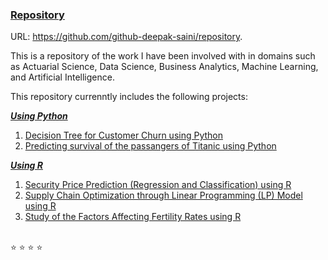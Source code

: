 ### <ins>Repository</ins> 
URL: https://github.com/github-deepak-saini/repository. 
<br>

This is a repository of the work I have been involved with in domains such as Actuarial Science, Data Science, Business Analytics, Machine Learning, and Artificial Intelligence. 
<br>

This repository currenntly includes the following projects: 

<ins>***Using Python***</ins>

1. [Decision Tree for Customer Churn using Python](https://github.com/github-deepak-saini/Decision-Tree--Python/tree/35bdd9d1a53f6a49f9e47071785a8bcfc7a1c8f3 "Submodule: Decision-Tree--Python")
2. [Predicting survival of the passangers of Titanic using Python](https://github.com/github-deepak-saini/Titanic-Survivor-Prediction--Python/tree/0ca06667c34228ebde60de1a4809776a07078550 "Submodule: Titanic-Survivor-Prediction--Python")

<ins>***Using R***</ins>

1. [Security Price Prediction (Regression and Classification) using R](https://github.com/github-deepak-saini/Security-Price-Prediction--R/tree/20978b53513a84634d60fbb036bc5e778d11b8e1 "Submodule: Security-Price-Prediction--R")
2. [Supply Chain Optimization through Linear Programming (LP) Model using R](https://github.com/github-deepak-saini/Supply-Chain-Optimization--R/tree/22e5a6cf0d1aac9b48ff0f1f875c76b05f052084 "Submodule: Supply-Chain-Optimization--R")
3. [Study of the Factors Affecting Fertility Rates using R](https://github.com/github-deepak-saini/Factors-Affecting-Fertility-Rates--R/tree/046cf5225f3cdd6b717a0017b6306ae86e0e9d7e "Submodule: Factors-Affecting-Fertility-Rates--R")

<br>
⭐ ⭐ ⭐ ⭐ 
<br>
